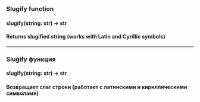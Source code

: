﻿
<h3>Slugify function</h3>

<h4>slugify(string: str) -> str</h4>
<h4>Returns slugified string (works with Latin and Cyrillic symbols)</h4>


---------------------------------
<h3>Slugify функция</h3>

<h4>slugify(string: str) -> str</h4> 
<h4>Возвращает слаг строки (работает с латинскими и кириллическими символами)</h4>